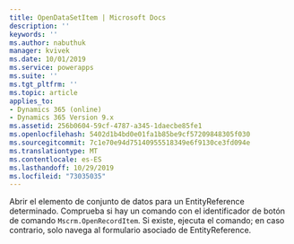 ```yaml
---
title: OpenDataSetItem | Microsoft Docs
description: ''
keywords: ''
ms.author: nabuthuk
manager: kvivek
ms.date: 10/01/2019
ms.service: powerapps
ms.suite: ''
ms.tgt_pltfrm: ''
ms.topic: article
applies_to:
- Dynamics 365 (online)
- Dynamics 365 Version 9.x
ms.assetid: 256b0604-59cf-4787-a345-1daecbe85fe1
ms.openlocfilehash: 5402d1b4bd0e01fa1b85be9cf57209848305f030
ms.sourcegitcommit: 7c1e70e94d75140955518349e6f9130ce3fd094e
ms.translationtype: MT
ms.contentlocale: es-ES
ms.lasthandoff: 10/29/2019
ms.locfileid: "73035035"
---
```

Abrir el elemento de conjunto de datos para un EntityReference determinado. Comprueba si hay un comando con el identificador de botón de comando `Mscrm.OpenRecordItem`. Si existe, ejecuta el comando; en caso contrario, solo navega al formulario asociado de EntityReference.
